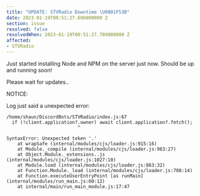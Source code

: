```yaml
---
title: "UPDATE: STVRadio Downtime \U0001F53B"
date: 2023-01-19T00:51:27.696000000 Z
section: issue
resolved: false
resolvedWhen: 2023-01-19T00:51:27.709000000 Z
affected:
- STVRadio
---
```


J﻿ust started installing Node and NPM on the server just now.
S﻿hould be up and running soon!

P﻿lease wait for updates..

N﻿OTICE:

L﻿og just said a unexpected error:




```
/home/shaun/DiscordBots/STVRadio/index.js:67
  if (!client.application?.owner) await client.application?.fetch();
                          ^

SyntaxError: Unexpected token '.'
    at wrapSafe (internal/modules/cjs/loader.js:915:16)
    at Module._compile (internal/modules/cjs/loader.js:963:27)
    at Object.Module._extensions..js (internal/modules/cjs/loader.js:1027:10)
    at Module.load (internal/modules/cjs/loader.js:863:32)
    at Function.Module._load (internal/modules/cjs/loader.js:708:14)
    at Function.executeUserEntryPoint [as runMain] (internal/modules/run_main.js:60:12)
    at internal/main/run_main_module.js:17:47

```